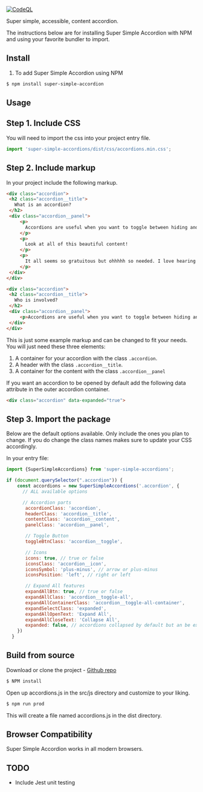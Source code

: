 [![CodeQL](https://github.com/brudolph/super-simple-accordion/actions/workflows/codeql-analysis.yml/badge.svg)](https://github.com/brudolph/super-simple-accordion/actions/workflows/codeql-analysis.yml)

Super simple, accessible, content accordion.

The instructions below are for installing Super Simple Accordion with NPM and using your favorite bundler to import.

## Install

1. To add Super Simple Accordion using NPM

```sh
$ npm install super-simple-accordion

```

## Usage

## Step 1. Include CSS

You will need to import the css into your project entry file.

```js
import 'super-simple-accordions/dist/css/accordions.min.css';
```

## Step 2. Include markup

In your project include the following markup.

```html
<div class="accordion">
 <h2 class="accordion__title">
   What is an accordion?
 </h2>
 <div class="accordion__panel">
     <p>
       Accordions are useful when you want to toggle between hiding and showing large amounts of content.
     </p>
     <p>
       Look at all of this beautiful content!
     </p>
     <p>
       It all seems so gratuitous but ohhhhh so needed. I love hearing myself talk (type?)!
     </p>
 </div>
</div>

<div class="accordion">
 <h2 class="accordion__title">
   Who is involved?
 </h2>
 <div class="accordion__panel">
     <p>Accordions are useful when you want to toggle between hiding and showing large amounts of content.</p>
 </div>
</div>
```

This is just some example markup and can be changed to fit your needs. You will just need these three elements:

 1. A container for your accordion with the class `.accordion`. 
 2. A header with the class `.accordion__title`.
 3. A container for the content with the class `.accordion__panel`

If you want an accordion to be opened by default add the following data attribute in the outer accordion container.

```html
<div class="accordion" data-expanded="true">
```

## Step 3. Import the package

Below are the default options available. Only include the ones you plan to change. If you do change the class names makes sure to update your CSS accordingly.

In your entry file:

```js
import {SuperSimpleAccordions} from 'super-simple-accordions';

if (document.querySelector(".accordion")) {
    const accordions = new SuperSimpleAccordions('.accordion', {
      // ALL available options

      // Accordion parts
       accordionClass: 'accordion',
       headerClass: 'accordion__title',
       contentClass: 'accordion__content',
       panelClass: 'accordion__panel',

       // Toggle Button
       toggleBtnClass: 'accordion__toggle',

       // Icons
       icons: true, // true or false
       iconsClass: 'accordion__icon',
       iconsSymbol: 'plus-minus', // arrow or plus-minus
       iconsPosition: 'left', // right or left

       // Expand All features
       expandAllBtn: true, // true or false 
       expandAllClass: 'accordion__toggle-all',
       expandAllContainerClass: 'accordion__toggle-all-container',
       expandSelectClass: 'expanded',
       expandAllOpenText: 'Expand All',
       expandAllCloseText: 'Collapse All',
       expanded: false, // accordions collapsed by default but an be expanded
    })
  }
```
## Build from source

Download or clone the project - [Github repo](https://github.com/brudolph/super-simple-accordion)

```sh
$ NPM install

```

Open up accordions.js in the src/js directory and customize to your liking.


```sh
$ npm run prod

```

This will create a file named accordions.js in the dist directory.


## Browser Compatibility

Super Simple Accordion works in all modern browsers.


## TODO

* Include Jest unit testing

